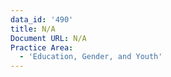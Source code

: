 ```yaml
---
data_id: '490'
title: N/A
Document URL: N/A
Practice Area:
  - 'Education, Gender, and Youth'
---
```

